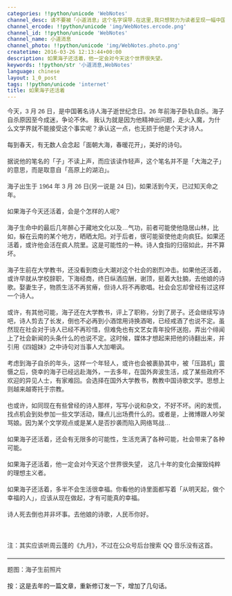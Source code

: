 ```yaml
---
categories: !!python/unicode 'WebNotes'
channel_desc: 请不要被「小道消息」这个名字误导.在这里,我只想努力为读者呈现一幅中国互联网的清明上河图.
channel_ercode: !!python/unicode 'img/WebNotes.ercode.png'
channel_id: !!python/unicode 'WebNotes'
channel_name: 小道消息
channel_photo: !!python/unicode 'img/WebNotes.photo.png'
createtime: 2016-03-26 12:13:44+00:00
description: 如果海子还活着，他一定会对今天这个世界很失望。
keywords: !!python/str '小道消息,WebNotes'
language: chinese
layout: 1_0_post
tags: !!python/unicode 'internet'
title: 如果海子还活着
---
```

<div class="rich_media_content" id="js_content">
<p style="font-family: Avenir, sans-serif; border: 0px; margin-top: 12px; margin-bottom: 18px; padding: 0px; outline: 0px; color: rgb(51, 51, 51); white-space: normal;">
         今天，3 月 26 日，是中国著名诗人海子逝世纪念日。26 年前海子卧轨自杀。海子自杀原因至今成迷，争论不休。
         <span style="color: rgb(51, 51, 51); font-family: Avenir, sans-serif;">
          我认为就是因为他精神出问题，走火入魔，为什么文学界就不能接受这个事实呢？承认这一点，也无损于他是个天才诗人。
         </span>
</p>
<p style="font-family: Avenir, sans-serif; border: 0px; margin-top: 12px; margin-bottom: 18px; padding: 0px; outline: 0px; color: rgb(51, 51, 51); white-space: normal;">
         每到春天，有无数人会念起「面朝大海，春暖花开」，美好的诗句。
         <br/>
</p>
<p style="font-family: Avenir, sans-serif; border: 0px; margin-top: 12px; margin-bottom: 18px; padding: 0px; outline: 0px; color: rgb(51, 51, 51); white-space: normal;">
         据说他的笔名的「子」不读上声，而应该读作轻声，这个笔名并不是「大海之子」的意思，而是取意自「高原上的湖泊」。
        </p>
<p style="font-family: Avenir, sans-serif; border: 0px; margin-top: 12px; margin-bottom: 18px; padding: 0px; outline: 0px; color: rgb(51, 51, 51); white-space: normal;">
         海子出生于 1964 年 3 月 26 日(另一说是 24 日)，如果活到今天，已过知天命之年。
        </p>
<p style="font-family: Avenir, sans-serif; border: 0px; margin-top: 12px; margin-bottom: 18px; padding: 0px; outline: 0px; color: rgb(51, 51, 51); white-space: normal;">
         如果海子今天还活着，会是个怎样的人呢?
        </p>
<p style="font-family: Avenir, sans-serif; border: 0px; margin-top: 12px; margin-bottom: 18px; padding: 0px; outline: 0px; color: rgb(51, 51, 51); white-space: normal;">
         海子生命中的最后几年醉心于藏地文化以及…气功，前者可能使他隐居山林，比如，躲在云南的某个地方，晒晒太阳。对于后者，很可能驱使他走向疯狂。如果还活着，或许他会活在疯人院里。这是可能性的一种。诗人食指的归宿如此，并不算坏。
        </p>
<p style="font-family: Avenir, sans-serif; border: 0px; margin-top: 12px; margin-bottom: 18px; padding: 0px; outline: 0px; color: rgb(51, 51, 51); white-space: normal;">
         海子生前在大学教书，还没看到商业大潮对这个社会的剧烈冲击。如果他还活着，或许早就从学校辞职，下海经商，终日纵酒应酬，谢顶，挺着大肚腩，去他娘的诗歌。娶妻生子，物质生活不再贫瘠，但诗人将不再歌唱。社会会忘却曾经有过这样一个诗人。
        </p>
<p style="font-family: Avenir, sans-serif; border: 0px; margin-top: 12px; margin-bottom: 18px; padding: 0px; outline: 0px; color: rgb(51, 51, 51); white-space: normal;">
         或许，有其他可能，海子还在大学教书，评上了职称，分到了房子。还会继续写诗吧，诗人剪去了长发，倒也不必再到小酒馆用诗换酒喝，已经戒酒了也说不定。虽然现在社会对于诗人已经不再珍惜，但难免也有文艺女青年投怀送抱，弄出个绯闻上了社会新闻的头条什么的也说不定。这时候，媒体才想起来把他的诗翻出来，并引用《四姐妹》之中诗句对当事人大加嘲讽。
        </p>
<p style="font-family: Avenir, sans-serif; border: 0px; margin-top: 12px; margin-bottom: 18px; padding: 0px; outline: 0px; color: rgb(51, 51, 51); white-space: normal;">
         考虑到海子自杀的年头，这样一个年轻人，或许也会被裹胁其中，被「压路机」震慑之后，侥幸的海子已经远赴海外，一去多年，在国外奔波生活，成了某些政府不欢迎的异见人士，有家难回。会选择在国外大学教书，教教中国诗歌文学。思想上则越来越寄托于宗教。
        </p>
<p style="font-family: Avenir, sans-serif; border: 0px; margin-top: 12px; margin-bottom: 18px; padding: 0px; outline: 0px; color: rgb(51, 51, 51); white-space: normal;">
         也或许，如同现在有些曾经的诗人那样，写写小说和杂文，不好不坏。闲的发慌，找点机会到处参加一些文学活动，赚点儿出场费什么的。或者是，上微博跟人吵架骂娘。因为某个文学观点或是某人是否抄袭而陷入网络骂战…
        </p>
<p style="font-family: Avenir, sans-serif; border: 0px; margin-top: 12px; margin-bottom: 18px; padding: 0px; outline: 0px; color: rgb(51, 51, 51); white-space: normal;">
         如果海子还活着，还会有无限多的可能性，生活充满了各种可能，社会带来了各种可能。
        </p>
<p style="font-family: Avenir, sans-serif; border: 0px; margin-top: 12px; margin-bottom: 18px; padding: 0px; outline: 0px; color: rgb(51, 51, 51); white-space: normal;">
         如果海子还活着，他一定会对今天这个世界很失望，
         <span style="color: rgb(51, 51, 51); font-family: Avenir, sans-serif;">
          这几十年的变化会摧毁纯粹的理想主义者。
         </span>
</p>
<p style="font-family: Avenir, sans-serif; border: 0px; margin-top: 12px; margin-bottom: 18px; padding: 0px; outline: 0px; color: rgb(51, 51, 51); white-space: normal;">
<span style="color: rgb(51, 51, 51); font-family: Avenir, sans-serif;">
          如果海子还活着，多半不会生活很幸福。你看他的诗里面都写着「从明天起，做个幸福的人」，应该从现在做起，才有可能真的幸福。
         </span>
</p>
<p style="font-family: Avenir, sans-serif; border: 0px; margin-top: 12px; margin-bottom: 18px; padding: 0px; outline: 0px; color: rgb(51, 51, 51); white-space: normal;">
         诗人死去倒也并非坏事。去他娘的诗歌，人民币你好。
        </p>
<p style="font-family: Avenir, sans-serif; border: 0px; margin-top: 12px; margin-bottom: 18px; padding: 0px; outline: 0px; color: rgb(51, 51, 51); white-space: normal;">
<br/>
</p>
<p style="font-family: Avenir, sans-serif; border: 0px; margin-top: 12px; margin-bottom: 18px; padding: 0px; outline: 0px; color: rgb(51, 51, 51); white-space: normal;">
<qqmusic albumurl="/j/x/000x8Txi0PHHjx.jpg" audiourl="http://ws.stream.qqmusic.qq.com/105025835.m4a?fromtag=46" class="res_iframe qqmusic_iframe js_editor_qqmusic" commentid="3305649444" frameborder="0" mid="003kwMm90EJY95" music_name="德令哈" musicid="105025835" play_length="337000" scrolling="no" singer="蒋山 - 音乐诗九篇  蒋山乐集" src="/cgi-bin/readtemplate?t=tmpl/qqmusic_tmpl&amp;singer=%E8%92%8B%E5%B1%B1%20-%20%E9%9F%B3%E4%B9%90%E8%AF%97%E4%B9%9D%E7%AF%87%20%20%E8%92%8B%E5%B1%B1%E4%B9%90%E9%9B%86&amp;music_name=%E5%BE%B7%E4%BB%A4%E5%93%88">
</qqmusic>
</p>
<p style="font-family: Avenir, sans-serif; border: 0px; margin-top: 12px; margin-bottom: 18px; padding: 0px; outline: 0px; color: rgb(51, 51, 51); white-space: normal;">
         注：其实应该听周云蓬的《九月》，不过在公众号后台搜索 QQ 音乐没有这首。
        </p>
<hr style="font-family: Avenir, sans-serif; border-right-width: 0px; border-bottom-width: 0px; border-left-width: 0px; border-top-style: solid; border-top-color: rgb(234, 234, 234); height: 1px; margin: 1em 0px; padding: 0px; color: rgb(51, 51, 51); white-space: normal;"/>
<p style="font-family: Avenir, sans-serif; border: 0px; margin-top: 12px; margin-bottom: 18px; padding: 0px; outline: 0px; color: rgb(51, 51, 51); white-space: normal;">
         题图：海子生前照片
        </p>
<p>
         按：这是去年的一篇文章，重新修订发一下，增加了几句话。
        </p>
</div>